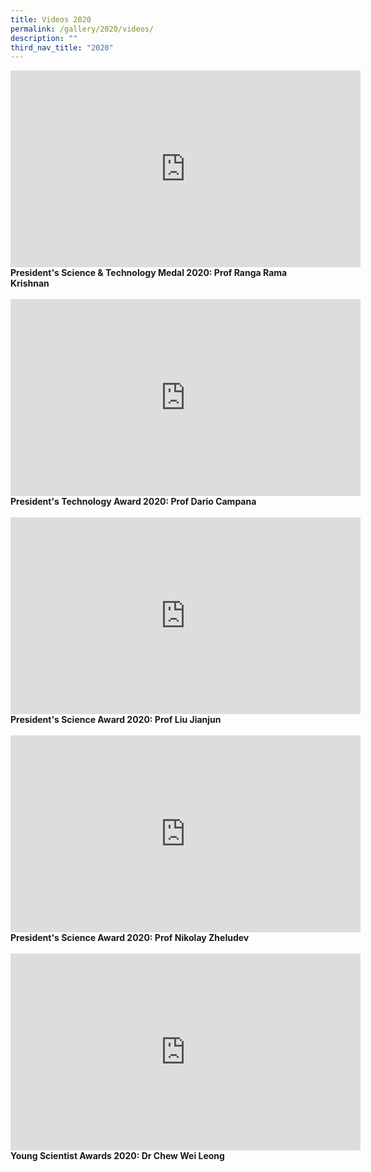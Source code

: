 ```yaml
---
title: Videos 2020
permalink: /gallery/2020/videos/
description: ""
third_nav_title: "2020"
---
```

<iframe width="560" height="315" src="https://www.youtube.com/embed/4N2Zy3G-fYQ" title="YouTube video player" frameborder="0" allow="accelerometer; autoplay; clipboard-write; encrypted-media; gyroscope; picture-in-picture; web-share" allowfullscreen></iframe>
<b>
President's Science & Technology Medal 2020: Prof Ranga Rama Krishnan
</b><br><br>

<iframe width="560" height="315" src="https://www.youtube.com/embed/jHxbkgmQjh4" title="YouTube video player" frameborder="0" allow="accelerometer; autoplay; clipboard-write; encrypted-media; gyroscope; picture-in-picture; web-share" allowfullscreen></iframe>
<b>
President's Technology Award 2020: Prof Dario Campana
</b><br><br>

<iframe width="560" height="315" src="https://www.youtube.com/embed/9fmQeqLNOWA" title="YouTube video player" frameborder="0" allow="accelerometer; autoplay; clipboard-write; encrypted-media; gyroscope; picture-in-picture; web-share" allowfullscreen></iframe>
<b>
President's Science Award 2020: Prof Liu Jianjun
</b>
<br><br>

<iframe width="560" height="315" src="https://www.youtube.com/embed/ttiXosHu0l0" title="YouTube video player" frameborder="0" allow="accelerometer; autoplay; clipboard-write; encrypted-media; gyroscope; picture-in-picture; web-share" allowfullscreen></iframe>
<b>
President's Science Award 2020: Prof Nikolay Zheludev
</b>
<br><br>
<iframe width="560" height="315" src="https://www.youtube.com/embed/_tpcO4G2I9I" title="YouTube video player" frameborder="0" allow="accelerometer; autoplay; clipboard-write; encrypted-media; gyroscope; picture-in-picture; web-share" allowfullscreen></iframe>
<b>
Young Scientist Awards 2020: Dr Chew Wei Leong
</b>
<br><br>


